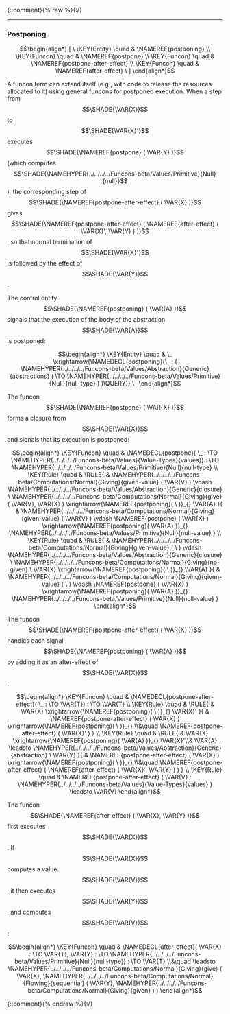 {::comment}{% raw %}{:/}


----

### Postponing
               


$$\begin{align*}
  [ \
  \KEY{Entity} \quad & \NAMEREF{postponing} \\
  \KEY{Funcon} \quad & \NAMEREF{postpone} \\
  \KEY{Funcon} \quad & \NAMEREF{postpone-after-effect} \\
  \KEY{Funcon} \quad & \NAMEREF{after-effect}
  \ ]
\end{align*}$$


A funcon term can extend itself (e.g., with code to release the resources
allocated to it) using general funcons for postponed execution. When a step
from $$\SHADE{\VAR{X}}$$ to $$\SHADE{\VAR{X}'}$$ executes $$\SHADE{\NAMEREF{postpone}
           (  \VAR{Y} )}$$ (which computes $$\SHADE{\NAMEHYPER{../../../../Funcons-beta/Values/Primitive}{Null}{null}}$$),
the corresponding step of  $$\SHADE{\NAMEREF{postpone-after-effect}
           (  \VAR{X} )}$$ gives
$$\SHADE{\NAMEREF{postpone-after-effect}
           (  \NAMEREF{after-effect}
                   (  \VAR{X}', 
                          \VAR{Y} ) )}$$, so that normal termination
of $$\SHADE{\VAR{X}'}$$ is followed by the effect of $$\SHADE{\VAR{Y}}$$.

The control entity $$\SHADE{\NAMEREF{postponing}
           (  \VAR{A} )}$$ signals that the execution of the body
of the abstraction $$\SHADE{\VAR{A}}$$ is postponed:


$$\begin{align*}
  \KEY{Entity} \quad
  & \_ \xrightarrow{\NAMEDECL{postponing}(\_ : (  \NAMEHYPER{../../../../Funcons-beta/Values/Abstraction}{Generic}{abstractions}
                                                                      (   \TO \NAMEHYPER{../../../../Funcons-beta/Values/Primitive}{Null}{null-type} ) )\QUERY)} \_
\end{align*}$$


The funcon $$\SHADE{\NAMEREF{postpone}
           (  \VAR{X} )}$$ forms a closure from $$\SHADE{\VAR{X}}$$ and signals that its
execution is postponed:


$$\begin{align*}
  \KEY{Funcon} \quad
  & \NAMEDECL{postpone}(
                       \_ :  \TO \NAMEHYPER{../../../../Funcons-beta/Values}{Value-Types}{values}) 
    :  \TO \NAMEHYPER{../../../../Funcons-beta/Values/Primitive}{Null}{null-type} 
\\
  \KEY{Rule} \quad
    & \RULE{
      & \NAMEHYPER{../../../../Funcons-beta/Computations/Normal}{Giving}{given-value} (  \VAR{V} ) \vdash \NAMEHYPER{../../../../Funcons-beta/Values/Abstraction}{Generic}{closure} \ 
                      \NAMEHYPER{../../../../Funcons-beta/Computations/Normal}{Giving}{give}
                        (  \VAR{V}, 
                               \VAR{X} ) \xrightarrow{\NAMEREF{postponing}(   \  )}_{} 
          \VAR{A}
      }{
      & \NAMEHYPER{../../../../Funcons-beta/Computations/Normal}{Giving}{given-value} (  \VAR{V} ) \vdash \NAMEREF{postpone}
                      (  \VAR{X} ) \xrightarrow{\NAMEREF{postponing}(  \VAR{A} )}_{} 
          \NAMEHYPER{../../../../Funcons-beta/Values/Primitive}{Null}{null-value}
      }
\\
  \KEY{Rule} \quad
    & \RULE{
      & \NAMEHYPER{../../../../Funcons-beta/Computations/Normal}{Giving}{given-value} (   \  ) \vdash \NAMEHYPER{../../../../Funcons-beta/Values/Abstraction}{Generic}{closure} \ 
                      \NAMEHYPER{../../../../Funcons-beta/Computations/Normal}{Giving}{no-given} \ 
                        \VAR{X} \xrightarrow{\NAMEREF{postponing}(   \  )}_{} 
          \VAR{A}
      }{
      & \NAMEHYPER{../../../../Funcons-beta/Computations/Normal}{Giving}{given-value} (   \  ) \vdash \NAMEREF{postpone}
                      (  \VAR{X} ) \xrightarrow{\NAMEREF{postponing}(  \VAR{A} )}_{} 
          \NAMEHYPER{../../../../Funcons-beta/Values/Primitive}{Null}{null-value}
      }
\end{align*}$$


The funcon $$\SHADE{\NAMEREF{postpone-after-effect}
           (  \VAR{X} )}$$ handles each signal $$\SHADE{\NAMEREF{postponing}
           (  \VAR{A} )}$$
by adding it as an after-effect of $$\SHADE{\VAR{X}}$$:


$$\begin{align*}
  \KEY{Funcon} \quad
  & \NAMEDECL{postpone-after-effect}(
                       \_ :  \TO \VAR{T}) 
    :  \TO \VAR{T} 
\\
  \KEY{Rule} \quad
    & \RULE{
      &  \VAR{X} \xrightarrow{\NAMEREF{postponing}(   \  )}_{} 
          \VAR{X}'
      }{
      &  \NAMEREF{postpone-after-effect}
                      (  \VAR{X} ) \xrightarrow{\NAMEREF{postponing}(   \  )}_{} \\&\quad
          \NAMEREF{postpone-after-effect}
            (  \VAR{X}' )
      }
\\
  \KEY{Rule} \quad
    & \RULE{
      &  \VAR{X} \xrightarrow{\NAMEREF{postponing}(  \VAR{A} )}_{} 
          \VAR{X}'\\&
        \VAR{A} \leadsto 
          \NAMEHYPER{../../../../Funcons-beta/Values/Abstraction}{Generic}{abstraction} \ 
            \VAR{Y}
      }{
      &  \NAMEREF{postpone-after-effect}
                      (  \VAR{X} ) \xrightarrow{\NAMEREF{postponing}(   \  )}_{} \\&\quad
          \NAMEREF{postpone-after-effect}
            (  \NAMEREF{after-effect}
                    (  \VAR{X}', 
                           \VAR{Y} ) )
      }
\\
  \KEY{Rule} \quad
    & \NAMEREF{postpone-after-effect}
        (  \VAR{V} : \NAMEHYPER{../../../../Funcons-beta/Values}{Value-Types}{values} ) \leadsto 
        \VAR{V}
\end{align*}$$


The funcon $$\SHADE{\NAMEREF{after-effect}
           (  \VAR{X}, 
                  \VAR{Y} )}$$ first executes $$\SHADE{\VAR{X}}$$. If $$\SHADE{\VAR{X}}$$ computes a value $$\SHADE{\VAR{V}}$$,
it then executes $$\SHADE{\VAR{Y}}$$, and computes $$\SHADE{\VAR{V}}$$:


$$\begin{align*}
  \KEY{Funcon} \quad
  & \NAMEDECL{after-effect}(
                       \VAR{X} :  \TO \VAR{T}, \VAR{Y} :  \TO \NAMEHYPER{../../../../Funcons-beta/Values/Primitive}{Null}{null-type}) 
    :  \TO \VAR{T} \\&\quad
    \leadsto \NAMEHYPER{../../../../Funcons-beta/Computations/Normal}{Giving}{give}
               (  \VAR{X}, 
                      \NAMEHYPER{../../../../Funcons-beta/Computations/Normal}{Flowing}{sequential}
                       (  \VAR{Y}, 
                              \NAMEHYPER{../../../../Funcons-beta/Computations/Normal}{Giving}{given} ) )
\end{align*}$$



[Funcons-beta]: /CBS-beta/math/Funcons-beta
  "FUNCONS-BETA"
[Unstable-Funcons-beta]: /CBS-beta/math/Unstable-Funcons-beta
  "UNSTABLE-FUNCONS-BETA"
[Languages-beta]: /CBS-beta/math/Languages-beta
  "LANGUAGES-BETA"
[Unstable-Languages-beta]: /CBS-beta/math/Unstable-Languages-beta
  "UNSTABLE-LANGUAGES-BETA"
[CBS-beta]: /CBS-beta
  "CBS-BETA"
[Postponing.cbs]: https://github.com/plancomps/CBS-beta/blob/math/Unstable-Funcons-beta/Computations/Abnormal/Postponing/Postponing.cbs
  "CBS SOURCE FILE ON GITHUB"
[PLAIN]: /CBS-beta/docs/Unstable-Funcons-beta/Computations/Abnormal/Postponing
  "CBS SOURCE WEB PAGE"
 [PRETTY]: /CBS-beta/math/Unstable-Funcons-beta/Computations/Abnormal/Postponing
  "CBS-KATEX WEB PAGE"
[PDF]: https://github.com/plancomps/CBS-beta/blob/math/Unstable-Funcons-beta/Computations/Abnormal/Postponing/Postponing.pdf
  "CBS-LATEX PDF FILE"
[PLanCompS Project]: https://plancomps.github.io
  "PROGRAMMING LANGUAGE COMPONENTS AND SPECIFICATIONS PROJECT HOME PAGE"
{::comment}{% endraw %}{:/}
